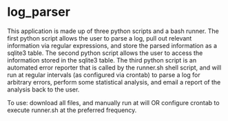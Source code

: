 # log_parser

This application is made up of three python scripts and a bash runner. The first python script allows the user to parse a log, pull out relevant information via regular expressions, and store the parsed information as a sqlite3 table. The second python script allows the user to access the information stored in the sqlite3 table. The third python script is an automated error reporter that is called by the runner.sh shell script, and will run at regular intervals (as configured via crontab) to parse a log for arbitrary errors, perform some statistical analysis, and email a report of the analysis back to the user.

To use: download all files, and manually run at will OR configure crontab to execute runner.sh at the preferred frequency.
